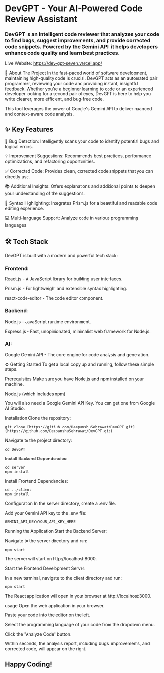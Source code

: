 # DevGPT - Your AI-Powered Code Review Assistant
### DevGPT is an intelligent code reviewer that analyzes your code to find bugs, suggest improvements, and provide corrected code snippets. Powered by the Gemini API, it helps developers enhance code quality and learn best practices.

Live Website: https://dev-gpt-seven.vercel.app/

🚀 About The Project
In the fast-paced world of software development, maintaining high-quality code is crucial. DevGPT acts as an automated pair programmer, reviewing your code and providing instant, insightful feedback. Whether you're a beginner learning to code or an experienced developer looking for a second pair of eyes, DevGPT is here to help you write cleaner, more efficient, and bug-free code.

This tool leverages the power of Google's Gemini API to deliver nuanced and context-aware code analysis.

## ✨ Key Features
🐞 Bug Detection: Intelligently scans your code to identify potential bugs and logical errors.

💡 Improvement Suggestions: Recommends best practices, performance optimizations, and refactoring opportunities.

✅ Corrected Code: Provides clean, corrected code snippets that you can directly use.

📚 Additional Insights: Offers explanations and additional points to deepen your understanding of the suggestions.

🎨 Syntax Highlighting: Integrates Prism.js for a beautiful and readable code editing experience.

💻 Multi-language Support: Analyze code in various programming languages.

## 🛠️ Tech Stack
DevGPT is built with a modern and powerful tech stack:

### Frontend:

React.js - A JavaScript library for building user interfaces.

Prism.js - For lightweight and extensible syntax highlighting.

react-code-editor - The code editor component.

### Backend:

Node.js - JavaScript runtime environment.

Express.js - Fast, unopinionated, minimalist web framework for Node.js.

### AI:

Google Gemini API - The core engine for code analysis and generation.

⚙️ Getting Started
To get a local copy up and running, follow these simple steps.

Prerequisites
Make sure you have Node.js and npm installed on your machine.

Node.js (which includes npm)

You will also need a Google Gemini API Key. You can get one from Google AI Studio.

Installation
Clone the repository:
```
git clone [https://github.com/DeepanshuSehrawat/DevGPT.git](https://github.com/DeepanshuSehrawat/DevGPT.git)
```
Navigate to the project directory:
```
cd DevGPT
```

Install Backend Dependencies:
```
cd server
npm install
```
Install Frontend Dependencies:
```
cd ../client
npm install
```
Configuration
In the server directory, create a .env file.

Add your Gemini API key to the .env file:
```
GEMINI_API_KEY=YOUR_API_KEY_HERE
```
Running the Application
Start the Backend Server:

Navigate to the server directory and run:
```
npm start
```
The server will start on http://localhost:8000.

Start the Frontend Development Server:

In a new terminal, navigate to the client directory and run:
```
npm start
```
The React application will open in your browser at http://localhost:3000.

usage
Open the web application in your browser.

Paste your code into the editor on the left.

Select the programming language of your code from the dropdown menu.

Click the "Analyze Code" button.

Within seconds, the analysis report, including bugs, improvements, and corrected code, will appear on the right.


## Happy Coding!
